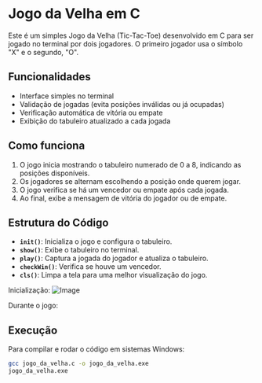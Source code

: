 # Jogo da Velha em C

Este é um simples Jogo da Velha (Tic-Tac-Toe) desenvolvido em C para ser jogado no terminal por dois jogadores. O primeiro jogador usa o símbolo "X" e o segundo, "O".

## Funcionalidades
- Interface simples no terminal
- Validação de jogadas (evita posições inválidas ou já ocupadas)
- Verificação automática de vitória ou empate
- Exibição do tabuleiro atualizado a cada jogada

## Como funciona
1. O jogo inicia mostrando o tabuleiro numerado de 0 a 8, indicando as posições disponíveis.
2. Os jogadores se alternam escolhendo a posição onde querem jogar.
3. O jogo verifica se há um vencedor ou empate após cada jogada.
4. Ao final, exibe a mensagem de vitória do jogador ou de empate.

## Estrutura do Código

- **`init()`**: Inicializa o jogo e configura o tabuleiro.
- **`show()`**: Exibe o tabuleiro no terminal.
- **`play()`**: Captura a jogada do jogador e atualiza o tabuleiro.
- **`checkWin()`**: Verifica se houve um vencedor.
- **`cls()`**: Limpa a tela para uma melhor visualização do jogo.

Inicialização:
![Image](https://github.com/user-attachments/assets/990e98bf-4454-4cb0-b460-7fc0037b81d1)

Durante o jogo:

## Execução
Para compilar e rodar o código em sistemas Windows:
```sh
gcc jogo_da_velha.c -o jogo_da_velha.exe
jogo_da_velha.exe
